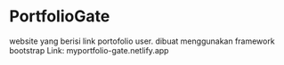 # PortfolioGate
website yang berisi link portofolio user.  dibuat menggunakan framework bootstrap
Link: myportfolio-gate.netlify.app
